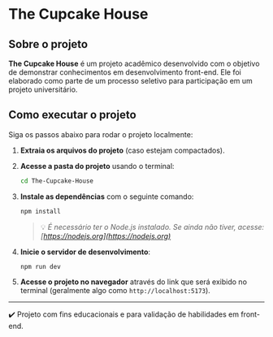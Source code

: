 # The Cupcake House

## Sobre o projeto

**The Cupcake House** é um projeto acadêmico desenvolvido com o objetivo de demonstrar conhecimentos em desenvolvimento front-end. Ele foi elaborado como parte de um processo seletivo para participação em um projeto universitário.

## Como executar o projeto

Siga os passos abaixo para rodar o projeto localmente:

1. **Extraia os arquivos do projeto** (caso estejam compactados).

2. **Acesse a pasta do projeto** usando o terminal:
   ```bash
   cd The-Cupcake-House
   ```

3. **Instale as dependências** com o seguinte comando:
   ```bash
   npm install
   ```
   > 💡 *É necessário ter o Node.js instalado. Se ainda não tiver, acesse: [https://nodejs.org](https://nodejs.org)*

4. **Inicie o servidor de desenvolvimento**:
   ```bash
   npm run dev
   ```

5. **Acesse o projeto no navegador** através do link que será exibido no terminal (geralmente algo como `http://localhost:5173`).

---

✔️ Projeto com fins educacionais e para validação de habilidades em front-end.
